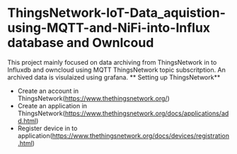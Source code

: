 # ThingsNetwork-IoT-Data_aquistion-using-MQTT-and-NiFi-into-Influx database and Ownlcoud

This project mainly focused on data archiving from ThingsNetwork in to Influxdb  and owncloud using MQTT ThingsNetwork topic subscritption.
An archived data is visulaized using grafana.
** Setting up ThingsNetwork**
- Create an account in ThingsNetwork(https://www.thethingsnetwork.org/)
- Create an application in ThingsNetwork(https://www.thethingsnetwork.org/docs/applications/add.html)
- Register device in to application(https://www.thethingsnetwork.org/docs/devices/registration.html)


